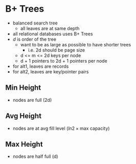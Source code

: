 # B+ Trees
- balanced search tree
	- all leaves are at same depth
- all relational databases uses B+ Trees
- $d$ is order of the tree
	- want to be as large as possible to have shorter trees
		- i.e. 2d should be page size
	- d <= m <= 2d keys per node
	- d + 1 pointers to 2d + 1 pointers per node
- for alt1, leaves are records
- for alt2, leaves are key/pointer pairs
## Min Height
- nodes are full (2d)
## Avg Height
- nodes are at avg fill level ($ln2 \times \text{max capacity}$)
## Max Height
- nodes are half full (d)
